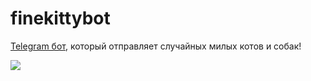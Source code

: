 # finekittybot
[Telegram бот](https://t.me/finekittybot), который отправляет случайных милых котов и собак!

![](https://i.imgur.com/MHgIcwP.png)
